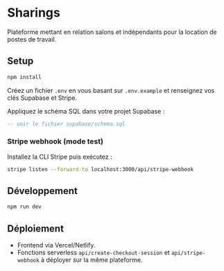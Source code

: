 # Sharings

Plateforme mettant en relation salons et indépendants pour la location de postes de travail.

## Setup

```bash
npm install
```

Créez un fichier `.env` en vous basant sur `.env.example` et renseignez vos clés Supabase et Stripe.

Appliquez le schéma SQL dans votre projet Supabase :

```sql
-- voir le fichier supabase/schema.sql
```

### Stripe webhook (mode test)

Installez la CLI Stripe puis exécutez :

```bash
stripe listen --forward-to localhost:3000/api/stripe-webhook
```

## Développement

```bash
npm run dev
```

## Déploiement

- Frontend via Vercel/Netlify.
- Fonctions serverless `api/create-checkout-session` et `api/stripe-webhook` à déployer sur la même plateforme.

